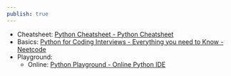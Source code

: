 ```yaml
---
publish: true
---
```

- Cheatsheet: [Python Cheatsheet - Python Cheatsheet](https://www.pythoncheatsheet.org/) 
- Basics:  [Python for Coding Interviews - Everything you need to Know - Neetcode](https://www.youtube.com/watch?v=0K_eZGS5NsU) 
- Playground: 
	- Online: [Python Playground - Online Python IDE](https://programiz.pro/ide/python) 